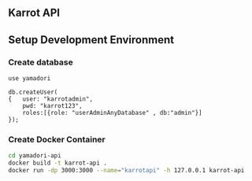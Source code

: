 ## Karrot API

## Setup Development Environment

### Create database

```mongodb
use yamadori

db.createUser(
{	user: "karrotadmin",
	pwd: "karrot123",
	roles:[{role: "userAdminAnyDatabase" , db:"admin"}]
});
```

### Create Docker Container

```bash
cd yamadori-api
docker build -t karrot-api .
docker run -dp 3000:3000 --name="karrotapi" -h 127.0.0.1 karrot-api
```




